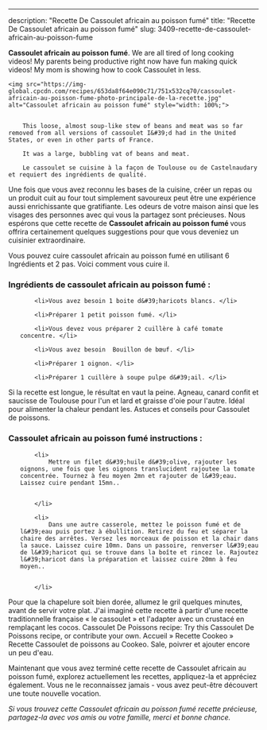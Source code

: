 ---
description: "Recette De Cassoulet africain au poisson fumé"
title: "Recette De Cassoulet africain au poisson fumé"
slug: 3409-recette-de-cassoulet-africain-au-poisson-fume

<p>
	<strong>Cassoulet africain au poisson fumé</strong>. 
	We are all tired of long cooking videos! My parents being productive right now have fun making quick videos! My mom is showing how to cook Cassoulet in less.
</p>
<p>
	
	<img src="https://img-global.cpcdn.com/recipes/653da8f64e090c71/751x532cq70/cassoulet-africain-au-poisson-fume-photo-principale-de-la-recette.jpg" alt="Cassoulet africain au poisson fumé" style="width: 100%;">
	
	
		This loose, almost soup-like stew of beans and meat was so far removed from all versions of cassoulet I&#39;d had in the United States, or even in other parts of France.
	
		It was a large, bubbling vat of beans and meat.
	
		Le cassoulet se cuisine à la façon de Toulouse ou de Castelnaudary et requiert des ingrédients de qualité.
	
</p>

Une fois que vous avez reconnu les bases de la cuisine, créer un repas ou un produit cuit au four tout simplement savoureux peut être une expérience aussi enrichissante que gratifiante. Les odeurs de votre maison ainsi que les visages des personnes avec qui vous la partagez sont précieuses. Nous espérons que cette recette de <strong> Cassoulet africain au poisson fumé </strong> vous offrira certainement quelques suggestions pour que vous deveniez un cuisinier extraordinaire.

<!--inarticleads1-->

Vous pouvez cuire cassoulet africain au poisson fumé en utilisant 6 Ingrédients et 2 pas. Voici comment vous cuire il.

<h3>Ingrédients de cassoulet africain au poisson fumé :</h3>

<ol>
	
		<li>Vous avez besoin 1 boite d&#39;haricots blancs. </li>
	
		<li>Préparer 1 petit poisson fumé. </li>
	
		<li>Vous devez vous préparer 2 cuillère à café tomate concentre. </li>
	
		<li>Vous avez besoin  Bouillon de bœuf. </li>
	
		<li>Préparer 1 oignon. </li>
	
		<li>Préparer 1 cuillère à soupe pulpe d&#39;ail. </li>
	
</ol>

Si la recette est longue, le résultat en vaut la peine. Agneau, canard confit et saucisse de Toulouse pour l&#39;un et lard et graisse d&#39;oie pour l&#39;autre. Idéal pour alimenter la chaleur pendant les. Astuces et conseils pour Cassoulet de poissons. 

<!--inarticleads2-->

<h3>Cassoulet africain au poisson fumé instructions :</h3>

<ol>
	
		<li>
			Mettre un filet d&#39;huile d&#39;olive, rajouter les oignons, une fois que les oignons translucident rajoutee la tomate concentrée. Tournez à feu moyen 2mn et rajouter de l&#39;eau. Laissez cuire pendant 15mn..
			
			
		</li>
	
		<li>
			Dans une autre casserole, mettez le poisson fumé et de l&#39;eau puis portez à ébullition. Retirez du feu et séparer la chaire des arrêtes. Versez les morceaux de poisson et la chair dans la sauce. Laissez cuire 10mn. Dans un passoire, renverser l&#39;eau de l&#39;haricot qui se trouve dans la boîte et rincez le. Rajoutez l&#39;haricot dans la préparation et laissez cuire 20mn à feu moyen..
			
			
		</li>
	
</ol>

Pour que la chapelure soit bien dorée, allumez le gril quelques minutes, avant de servir votre plat. J&#39;ai imaginé cette recette à partir d&#39;une recette traditionnelle française « le cassoulet » et l&#39;adapter avec un crustacé en remplaçant les cocos. Cassoulet De Poissons recipe: Try this Cassoulet De Poissons recipe, or contribute your own. Accueil » Recette Cookeo » Recette Cassoulet de poissons au Cookeo. Sale, poivrer et ajouter encore un peu d&#39;eau. 

<!--inarticleads1-->

<p>
Maintenant que vous avez terminé cette recette de Cassoulet africain au poisson fumé, explorez actuellement les recettes, appliquez-la et appréciez également. Vous ne le reconnaissez jamais - vous avez peut-être découvert une toute nouvelle vocation.
</p>

<p>
<i>Si vous trouvez cette Cassoulet africain au poisson fumé recette précieuse, partagez-la avec vos amis ou votre famille, merci et bonne chance.</i>
</p>

